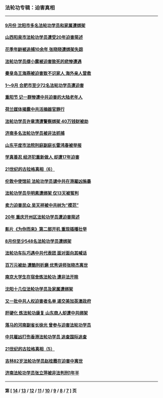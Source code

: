 ### 法轮功专辑：迫害真相
---
#### [9月份 沈阳市多名法轮功学员和家属遭绑架](../../pages/nf4379/n11578853.md) 
#### [山西阳泉市法轮功学员遭受20年迫害简述](../../pages/nf4379/n11578223.md) 
#### [花季年龄被追捕10余年 张晓晓遭绑架失踪](../../pages/nf4379/n11576531.md) 
#### [法轮功学员缪小露被迫害致死的悲惨遭遇](../../pages/nf4379/n11575923.md) 
#### [秦皇岛王海燕被迫害致不识家人 海外亲人营救](../../pages/nf4379/n11576790.md) 
#### [1～9月 合肥市至少72名法轮功学员遭迫害](../../pages/nf4379/n11574309.md) 
#### [重阳节 记一群惨遭中共迫害的大陆老年人](../../pages/nf4379/n11573638.md) 
#### [荷兰媒体揭露中共活摘器官罪行](../../pages/nf4379/n11574020.md) 
#### [法轮功学员许章清遭警察绑架 40万钱财被劫](../../pages/nf4379/n11571567.md) 
#### [济南多名法轮功学员被非法抓捕](../../pages/nf4379/n11570469.md) 
#### [山东平度市法院刑庭副庭长雷鸿春被举报](../../pages/nf4379/n11568510.md) 
#### [学真善忍 经济犯重新做人 却遭17年迫害](../../pages/nf4379/n11568068.md) 
#### [21世纪的古拉格真相（6）](../../pages/nf4379/n11557934.md) 
#### [伦敦中使馆前 法轮功学员谴中共在港雇凶施暴](../../pages/nf4379/n11568246.md) 
#### [法轮功学员华明素遭绑架 仅13天被冤判](../../pages/nf4379/n11565823.md) 
#### [卖力迫害民众 吴天祥被中共树为“模范”](../../pages/nf4379/n11566013.md) 
#### [20年 重庆开州区法轮功学员遭迫害简述](../../pages/nf4379/n11565574.md) 
#### [影片《为你而来》第二部开机 重现插播壮举](../../pages/nf4379/n11562468.md) 
#### [8月份至少548名法轮功学员遭绑架](../../pages/nf4379/n11563562.md) 
#### [法轮功车队巧遇中共代表团 面对面向其喊话](../../pages/nf4379/n11563713.md) 
#### [百万元被劫 遭酷刑折磨 优秀讲师张晓杰离世](../../pages/nf4379/n11562758.md) 
#### [南京大学生在宿舍炼法轮功 遭非法开除](../../pages/nf4379/n11560752.md) 
#### [沈阳十几位法轮功学员及家属遭绑架](../../pages/nf4379/n11560290.md) 
#### [又一批中共人权迫害者名单 递交美加英澳政府](../../pages/nf4379/n11558054.md) 
#### [肝硬化 炼法轮功康复 山东商人却遭中共绑架](../../pages/nf4379/n11550253.md) 
#### [落马的河南副省长徐光 曾参与迫害法轮功学员](../../pages/nf4379/n11557063.md) 
#### [中共雇凶打伤香港法轮功学员 追查国际追查](../../pages/nf4379/n11554381.md) 
#### [21世纪的古拉格真相（5）](../../pages/nf4379/n11550494.md) 
#### [吉林82岁法轮功学员赵桂霞在迫害中离世](../../pages/nf4379/n11545800.md) 
#### [济南法轮功学员张立萍被非法判刑1年半](../../pages/nf4379/n11550743.md) 

---
#### 第 [ [14](./14.md) / [13](./13.md) / [12](./12.md) / [11](./11.md) / [10](./10.md) / [9](./9.md) / [8](./8.md) / [7](./7.md) ] 页
